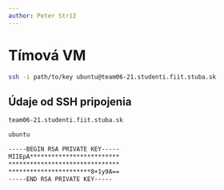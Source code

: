 ```yaml
---
author: Peter Stríž
---
```


# Tímová VM

```bash title="SSH"
ssh -i path/to/key ubuntu@team06-21.studenti.fiit.stuba.sk
```

## Údaje od SSH pripojenia

```bash title="Adresa"
team06-21.studenti.fiit.stuba.sk
```

```bash title="Username"
ubuntu
```

```bash title="Key (ukážka)"
-----BEGIN RSA PRIVATE KEY-----
MIIEpA*************************
*******************************
***********************8+1y9A==
-----END RSA PRIVATE KEY-----
```